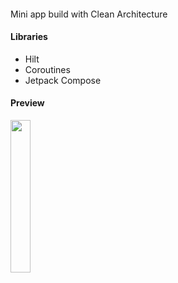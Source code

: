 
#### 
Mini app build with Clean Architecture
#### Libraries
* Hilt
* Coroutines
* Jetpack Compose

#### Preview
<img src="https://github.com/adameksopot/WeatherAppMvvm/assets/58732951/ca8c587b-139c-4085-8d23-305ac86405e0" width="25%" height="25%">

